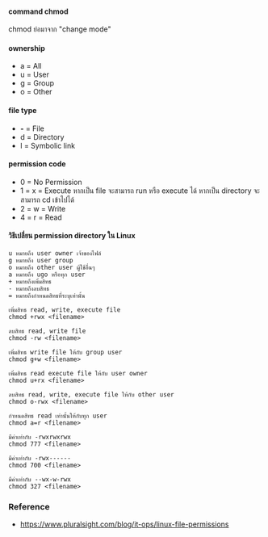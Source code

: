 #### command chmod 

chmod ย่อมาจาก "change mode"

#### ownership

- a = All
- u = User 
- g = Group
- o = Other

#### file type

- <strong>-</strong> = File
- d = Directory
- l = Symbolic link

#### permission code

- 0 = No Permission
- 1 = x = Execute หากเป็น file จะสามารถ run หรือ execute ได้ หากเป็น directory จะสามารถ cd เข้าไปได้
- 2 = w = Write
- 4 = r = Read


#### วิธีเปลี่ยน permission directory ใน Linux

    
    u หมายถึง user owner เจ้าของไฟล์
    g หมายถึง user group
    o หมายถึง other user ผู้ใช้อื่นๆ
    a หมายถึง ugo หรือทุก user
    + หมายถึงเพิ่มสิทธ
    - หมายถึงลบสิทธ
    = หมายถึงกำหนดสิทธที่ระบุเท่านั้น 
    
    เพิ่มสิทธ read, write, execute file
    chmod +rwx <filename>
  
    ลบสิทธ read, write file
    chmod -rw <filename>
  
    เพิ่มสิทธ write file ให้กับ group user 
    chmod g+w <filename>
    
    เพิ่มสิทธ read execute file ให้กับ user owner 
    chmod u+rx <filename>
    
    ลบสิทธ read, write, execute file ให้กับ other user
    chmod o-rwx <filename>
  
    กำหนดสิทธ read เท่านั้นให้กับทุก user
    chmod a=r <filename>
  
    มีค่าเท่ากับ -rwxrwxrwx
    chmod 777 <filename>
    
    มีค่าเท่ากับ -rwx------
    chmod 700 <filename>
    
    มีค่าเท่ากับ --wx-w-rwx
    chmod 327 <filename>
  
### Reference

- https://www.pluralsight.com/blog/it-ops/linux-file-permissions
